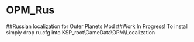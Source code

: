 # OPM_Rus
##Russian localization for Outer Planets Mod
##Work In Progress!
To install simply drop ru.cfg into KSP_root\GameData\OPM\Localization

